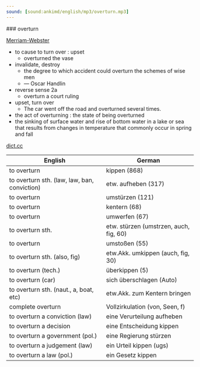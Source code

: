 ```yaml
---
sound: [sound:ankimd/english/mp3/overturn.mp3]
---
```


\### overturn

[Merriam-Webster](https://www.merriam-webster.com/dictionary/overturn)

- to cause to turn over : upset
    - overturned the vase
- invalidate, destroy
    - the degree to which accident could overturn the schemes of wise men
    - — Oscar Handlin
- reverse sense 2a
    - overturn a court ruling
- upset, turn over
    - The car went off the road and overturned several times.
- the act of overturning : the state of being overturned
- the sinking of surface water and rise of bottom water in a lake or sea that results from changes in temperature that commonly occur in spring and fall

[dict.cc](https://www.dict.cc/overturn)

| English        | German       |
| -------------- | ------------ |
| to overturn | kippen (868) |
| to overturn sth. (law, law, ban, conviction) | etw. aufheben (317) |
| to overturn | umstürzen (121) |
| to overturn | kentern (68) |
| to overturn | umwerfen (67) |
| to overturn sth. | etw. stürzen (umstrzen, auch, fig, 60) |
| to overturn | umstoßen (55) |
| to overturn sth. (also, fig) | etw.Akk. umkippen (auch, fig, 30) |
| to overturn (tech.) | überkippen (5) |
| to overturn (car) | sich überschlagen (Auto) |
| to overturn sth. (naut., a, boat, etc) | etw.Akk. zum Kentern bringen |
| complete overturn | Vollzirkulation (von, Seen, f) |
| to overturn a conviction (law) | eine Verurteilung aufheben |
| to overturn a decision | eine Entscheidung kippen |
| to overturn a government (pol.) | eine Regierung stürzen |
| to overturn a judgement (law) | ein Urteil kippen (ugs) |
| to overturn a law (pol.) | ein Gesetz kippen |
